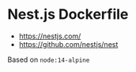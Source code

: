 # Nest.js Dockerfile

- https://nestjs.com/
- https://github.com/nestjs/nest

Based on `node:14-alpine`
